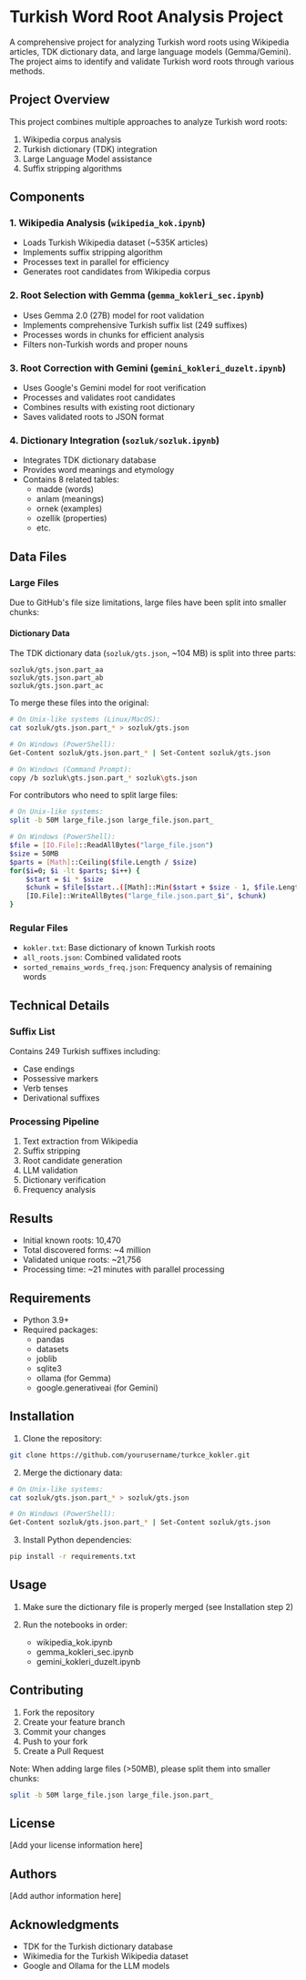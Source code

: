 # Turkish Word Root Analysis Project

A comprehensive project for analyzing Turkish word roots using Wikipedia articles, TDK dictionary data, and large language models (Gemma/Gemini). The project aims to identify and validate Turkish word roots through various methods.

## Project Overview

This project combines multiple approaches to analyze Turkish word roots:
1. Wikipedia corpus analysis
2. Turkish dictionary (TDK) integration
3. Large Language Model assistance
4. Suffix stripping algorithms

## Components

### 1. Wikipedia Analysis (`wikipedia_kok.ipynb`)
- Loads Turkish Wikipedia dataset (~535K articles)
- Implements suffix stripping algorithm
- Processes text in parallel for efficiency
- Generates root candidates from Wikipedia corpus

### 2. Root Selection with Gemma (`gemma_kokleri_sec.ipynb`)
- Uses Gemma 2.0 (27B) model for root validation
- Implements comprehensive Turkish suffix list (249 suffixes)
- Processes words in chunks for efficient analysis
- Filters non-Turkish words and proper nouns

### 3. Root Correction with Gemini (`gemini_kokleri_duzelt.ipynb`)
- Uses Google's Gemini model for root verification
- Processes and validates root candidates
- Combines results with existing root dictionary
- Saves validated roots to JSON format

### 4. Dictionary Integration (`sozluk/sozluk.ipynb`)
- Integrates TDK dictionary database
- Provides word meanings and etymology
- Contains 8 related tables:
  - madde (words)
  - anlam (meanings)
  - ornek (examples)
  - ozellik (properties)
  - etc.

## Data Files

### Large Files
Due to GitHub's file size limitations, large files have been split into smaller chunks:

#### Dictionary Data
The TDK dictionary data (`sozluk/gts.json`, ~104 MB) is split into three parts:
```
sozluk/gts.json.part_aa
sozluk/gts.json.part_ab
sozluk/gts.json.part_ac
```

To merge these files into the original:

```bash
# On Unix-like systems (Linux/MacOS):
cat sozluk/gts.json.part_* > sozluk/gts.json

# On Windows (PowerShell):
Get-Content sozluk/gts.json.part_* | Set-Content sozluk/gts.json

# On Windows (Command Prompt):
copy /b sozluk\gts.json.part_* sozluk\gts.json
```

For contributors who need to split large files:
```bash
# On Unix-like systems:
split -b 50M large_file.json large_file.json.part_

# On Windows (PowerShell):
$file = [IO.File]::ReadAllBytes("large_file.json")
$size = 50MB
$parts = [Math]::Ceiling($file.Length / $size)
for($i=0; $i -lt $parts; $i++) {
    $start = $i * $size
    $chunk = $file[$start..([Math]::Min($start + $size - 1, $file.Length - 1))]
    [IO.File]::WriteAllBytes("large_file.json.part_$i", $chunk)
}
```

### Regular Files
- `kokler.txt`: Base dictionary of known Turkish roots
- `all_roots.json`: Combined validated roots
- `sorted_remains_words_freq.json`: Frequency analysis of remaining words

## Technical Details

### Suffix List
Contains 249 Turkish suffixes including:
- Case endings
- Possessive markers
- Verb tenses
- Derivational suffixes

### Processing Pipeline
1. Text extraction from Wikipedia
2. Suffix stripping
3. Root candidate generation
4. LLM validation
5. Dictionary verification
6. Frequency analysis

## Results

- Initial known roots: 10,470
- Total discovered forms: ~4 million
- Validated unique roots: ~21,756
- Processing time: ~21 minutes with parallel processing

## Requirements

- Python 3.9+
- Required packages:
  - pandas
  - datasets
  - joblib
  - sqlite3
  - ollama (for Gemma)
  - google.generativeai (for Gemini)

## Installation

1. Clone the repository:
```bash
git clone https://github.com/yourusername/turkce_kokler.git
```

2. Merge the dictionary data:
```bash
# On Unix-like systems:
cat sozluk/gts.json.part_* > sozluk/gts.json

# On Windows (PowerShell):
Get-Content sozluk/gts.json.part_* | Set-Content sozluk/gts.json
```

3. Install Python dependencies:
```bash
pip install -r requirements.txt
```

## Usage

1. Make sure the dictionary file is properly merged (see Installation step 2)

2. Run the notebooks in order:
   - wikipedia_kok.ipynb
   - gemma_kokleri_sec.ipynb
   - gemini_kokleri_duzelt.ipynb

## Contributing

1. Fork the repository
2. Create your feature branch
3. Commit your changes
4. Push to your fork
5. Create a Pull Request

Note: When adding large files (>50MB), please split them into smaller chunks:
```bash
split -b 50M large_file.json large_file.json.part_
```

## License

[Add your license information here]

## Authors

[Add author information here]

## Acknowledgments

- TDK for the Turkish dictionary database
- Wikimedia for the Turkish Wikipedia dataset
- Google and Ollama for the LLM models
